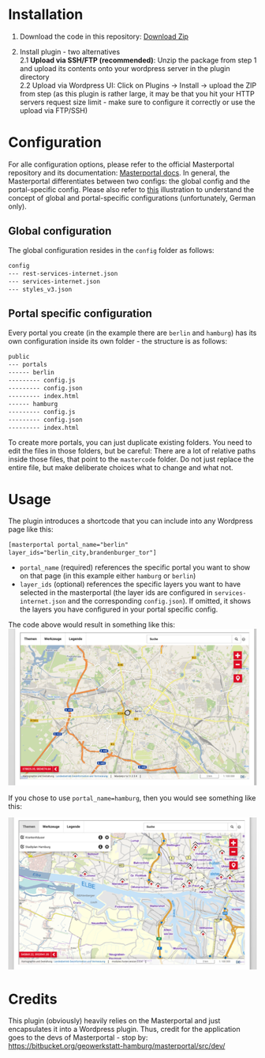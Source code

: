 # Installation
1) Download the code in this repository: [Download Zip](https://github.com/mobility-data-hub-berlin/masterportal-wordpress/archive/master.zip)  
2. Install plugin - two alternatives  
2.1 **Upload via SSH/FTP (recommended)**: Unzip the package from step 1 and upload its contents onto your wordpress server in the plugin directory  
2.2 Upload via Wordpress UI: Click on Plugins -> Install -> upload the ZIP from step (as this plugin is rather large, it may be that you hit your HTTP servers request size limit - make sure to configure it correctly or use the upload via FTP/SSH)  

# Configuration
For alle configuration options, please refer to the official Masterportal repository and its documentation: [Masterportal docs](https://bitbucket.org/geowerkstatt-hamburg/masterportal/src/stable/doc/doc.md). 
In general, the Masterportal differentiates between two configs: the global config and the portal-specific config. Please also refer to [this](https://bitbucket.org/geowerkstatt-hamburg/masterportal/src/2961d1ec919fcf3721909e56b51d390da49decf5/doc/Konfig-%C3%9Cberblick.png) illustration to understand the concept of global and portal-specific configurations (unfortunately, German only).
## Global configuration
The global configuration resides in the `config` folder as follows:
```
config
--- rest-services-internet.json
--- services-internet.json
--- styles_v3.json
```

## Portal specific configuration
Every portal you create (in the example there are `berlin` and `hamburg`) has its own configuration inside its own folder - the structure is as follows:
```
public
--- portals
------ berlin
--------- config.js
--------- config.json
--------- index.html
------ hamburg
--------- config.js
--------- config.json
--------- index.html
```

To create more portals, you can just duplicate existing folders. 
You need to edit the files in those folders, but be careful: There are a lot of relative paths inside those files, that point to the `mastercode` folder. Do not just replace the entire file, but make deliberate choices what to change and what not. 

# Usage
The plugin introduces a shortcode that you can include into any Wordpress page like this:

```
[masterportal portal_name="berlin" layer_ids="berlin_city,brandenburger_tor"]
```

- `portal_name` (required) references the specific portal you want to show on that page (in this example either `hamburg` or `berlin`)
- `layer_ids` (optional) references the specific layers you want to have selected in the masterportal (the layer ids are configured in `services-internet.json` and the corresponding `config.json`). If omitted, it shows the layers you have configured in your portal specific config.

The code above would result in something like this: 
![Masterportal Berlin](img/berlin.png)

If you chose to use `portal_name=hamburg`, then you would see something like this:

![Masterportal Hamburg](img/hamburg.png)

# Credits
This plugin (obviously) heavily relies on the Masterportal and just encapsulates it into a Wordpress plugin. Thus, credit for the application goes to the devs of Masterportal - stop by: https://bitbucket.org/geowerkstatt-hamburg/masterportal/src/dev/


